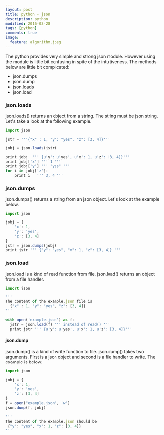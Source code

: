 ```yaml
---
layout: post
title: python - json
description: python
modified: 2016-03-28
tags: [python]
comments: true
image:
  feature: algorithm.jpeg
---
```

The python provides very simple and strong json module. However using the module is little bit confusing in spite of the intuitiveness.
The methods below are little bit complicated:
- json.dumps
- json.dump
- json.loads
- json.load

### json.loads

json.loads() returns an object from a string. The string must be json string. 
Let's take a look at the following example.

```javascript
import json

jstr = '''{"x" : 1, "y": "yes", "z": [3, 4]}'''

jobj = json.loads(jstr)

print jobj  ''' {u'y': u'yes', u'x': 1, u'z': [3, 4]}'''
print jobj['x'] ''' 1 '''
print jobj['y'] ''' "yes" '''
for i in jobj['z']:
    print i   ''' 3, 4 '''
```

### json.dumps

json.dumps() returns a string from an json object. Let's look at the example below.

```javascript
import json

jobj = {
    'x': 1, 
    'y': 'yes', 
    'z': [3, 4]
}
jstr = json.dumps(jobj)
print jstr ''' {"y": "yes", "x": 1, "z": [3, 4]} '''
```

### json.load

json.load is a kind of read function from file. json.load() returns an object from a file handler.

```javascript
import json

''' 
The content of the example.json file is
  {"x" : 1, "y": "yes", "z": [3, 4]}
'''

with open('example.json') as f:
  jstr = json.load(f) ''' instead of read() '''
  print jstr ''' {u'y': u'yes', u'x': 1, u'z': [3, 4]}'''
```

#### json.dump

json.dump() is a kind of write function to file. json.dump() takes two arguments. First is a json object and second is a file handler to write.
The example is below:

```javascript
import json

jobj = {
    'x': 1, 
    'y': 'yes', 
    'z': [3, 4]
}
f = open("example.json", 'w')
json.dump(f, jobj)

'''
The content of the example.json should be 
 {"y": "yes", "x": 1, "z": [3, 4]}
'''
```





